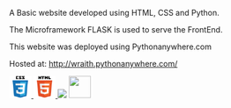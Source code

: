 A Basic website developed using HTML, CSS and Python.

The Microframework FLASK is used to serve the FrontEnd.

This website was deployed using Pythonanywhere.com

Hosted at: http://wraith.pythonanywhere.com/

<a href="https://www.w3schools.com/css/" target="_blank" rel="noreferrer"> <img src="https://raw.githubusercontent.com/devicons/devicon/master/icons/css3/css3-original-wordmark.svg" alt="css3" width="40" height="40"/> </a> <a href="https://git-scm.com/" target="_blank" rel="noreferrer">  <img src="https://raw.githubusercontent.com/devicons/devicon/master/icons/html5/html5-original-wordmark.svg" alt="html5" width="40" height="40"/> </a> <img src="https://i.giphy.com/media/LMt9638dO8dftAjtco/200.webp" width="40"> <img src="https://fireprotocol.com/wp-content/uploads/2017/01/flask-oauth.png" width="40" height="40">
